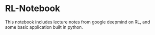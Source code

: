 # RL-Notebook

This notebook includes lecture notes from google deepmind on RL, and some basic application built in python.
